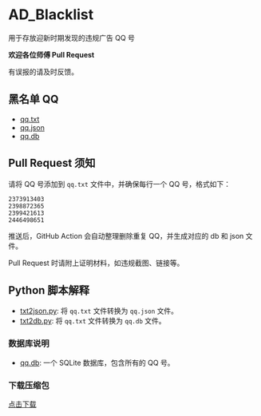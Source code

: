 # AD_Blacklist

用于存放迎新时期发现的违规广告 QQ 号

**欢迎各位师傅 Pull Request**

有误报的请及时反馈。

## 黑名单 QQ

- [qq.txt](./qq.txt)
- [qq.json](./qq.json)
- [qq.db](./qq.db)

## Pull Request 须知

请将 QQ 号添加到 `qq.txt` 文件中，并确保每行一个 QQ 号，格式如下：

```
2373913403
2398872365
2399421613
2446498651
```

推送后，GitHub Action 会自动整理删除重复 QQ，并生成对应的 db 和 json 文件。

Pull Request 时请附上证明材料，如违规截图、链接等。

## Python 脚本解释

- [txt2json.py](./txt2json.py): 将 `qq.txt` 文件转换为 `qq.json` 文件。
- [txt2db.py](./txt2db.py): 将 `qq.txt` 文件转换为 `qq.db` 文件。
  
### 数据库说明

- [qq.db](./qq.db): 一个 SQLite 数据库，包含所有的 QQ 号。

### 下载压缩包

[点击下载](https://github.com/W1ndys/AD_Blacklist/archive/refs/heads/main.zip)

